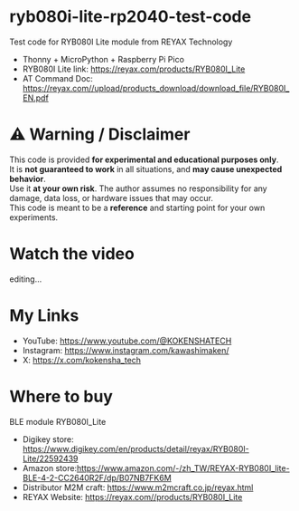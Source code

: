 # ryb080i-lite-rp2040-test-code

Test code for RYB080I Lite module from REYAX Technology
* Thonny + MicroPython + Raspberry Pi Pico
* RYB080I Lite link: https://reyax.com/products/RYB080I_Lite
* AT Command Doc: https://reyax.com//upload/products_download/download_file/RYB080I_EN.pdf
# ⚠️ Warning / Disclaimer

This code is provided **for experimental and educational purposes only**.  
It is **not guaranteed to work** in all situations, and **may cause unexpected behavior**.  
Use it **at your own risk**. The author assumes no responsibility for any damage, data loss, or hardware issues that may occur.  
This code is meant to be a **reference** and starting point for your own experiments.

# Watch the video

editing...

# My Links

* YouTube: https://www.youtube.com/@KOKENSHATECH
* Instagram: https://www.instagram.com/kawashimaken/
* X: https://x.com/kokensha_tech

# Where to buy

BLE module RYB080I_Lite

* Digikey store: https://www.digikey.com/en/products/detail/reyax/RYB080I-Lite/22592439
* Amazon store:https://www.amazon.com/-/zh_TW/REYAX-RYB080I_lite-BLE-4-2-CC2640R2F/dp/B07NB7FK6M
* Distributor M2M craft: https://www.m2mcraft.co.jp/reyax.html
* REYAX Website: https://reyax.com//products/RYB080I_Lite
